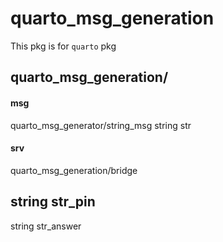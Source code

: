 # quarto_msg_generation

This pkg is for `quarto` pkg

## quarto_msg_generation/

#### msg

quarto_msg_generator/string_msg
string str

#### srv

quarto_msg_generation/bridge

string str_pin
---
string str_answer

